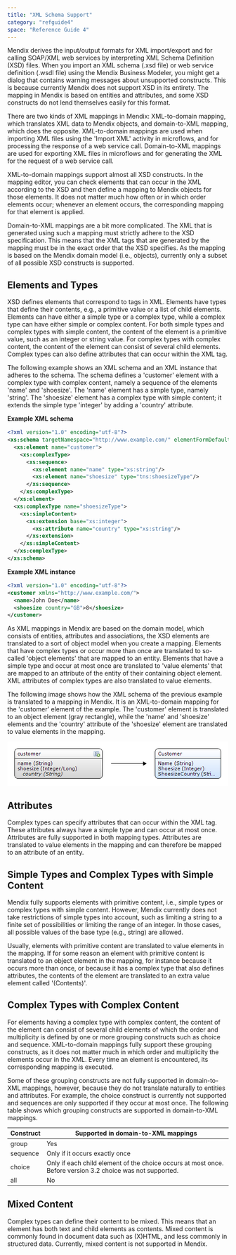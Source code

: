 ```yaml
---
title: "XML Schema Support"
category: "refguide4"
space: "Reference Guide 4"
---
```

Mendix derives the input/output formats for XML import/export and for calling SOAP/XML web services by interpreting XML Schema Definition (XSD) files. When you import an XML schema (.xsd file) or web service definition (.wsdl file) using the Mendix Business Modeler, you might get a dialog that contains warning messages about unsupported constructs. This is because currently Mendix does not support XSD in its entirety. The mapping in Mendix is based on entities and attributes, and some XSD constructs do not lend themselves easily for this format.

There are two kinds of XML mappings in Mendix: XML-to-domain mapping, which translates XML data to Mendix objects, and domain-to-XML mapping, which does the opposite. XML-to-domain mappings are used when importing XML files using the 'Import XML' activity in microflows, and for processing the response of a web service call. Domain-to-XML mappings are used for exporting XML files in microflows and for generating the XML for the request of a web service call.

XML-to-domain mappings support almost all XSD constructs. In the mapping editor, you can check elements that can occur in the XML according to the XSD and then define a mapping to Mendix objects for those elements. It does not matter much how often or in which order elements occur; whenever an element occurs, the corresponding mapping for that element is applied.

Domain-to-XML mappings are a bit more complicated. The XML that is generated using such a mapping must strictly adhere to the XSD specification. This means that the XML tags that are generated by the mapping must be in the exact order that the XSD specifies. As the mapping is based on the Mendix domain model (i.e., objects), currently only a subset of all possible XSD constructs is supported.

## Elements and Types

XSD defines elements that correspond to tags in XML. Elements have types that define their contents, e.g., a primitive value or a list of child elements. Elements can have either a simple type or a complex type, while a complex type can have either simple or complex content. For both simple types and complex types with simple content, the content of the element is a primitive value, such as an integer or string value. For complex types with complex content, the content of the element can consist of several child elements. Complex types can also define attributes that can occur within the XML tag.

The following example shows an XML schema and an XML instance that adheres to the schema. The schema defines a 'customer' element with a complex type with complex content, namely a sequence of the elements 'name' and 'shoesize'. The 'name' element has a simple type, namely 'string'. The 'shoesize' element has a complex type with simple content; it extends the simple type 'integer' by adding a 'country' attribute.

**Example XML schema**

```xml
<?xml version="1.0" encoding="utf-8"?>
<xs:schema targetNamespace="http://www.example.com/" elementFormDefault="qualified" xmlns:tns="http://www.example.com/" xmlns:xs="http://www.w3.org/2001/XMLSchema">
  <xs:element name="customer">
    <xs:complexType>
      <xs:sequence>
        <xs:element name="name" type="xs:string"/>
        <xs:element name="shoesize" type="tns:shoesizeType"/>
      </xs:sequence>
    </xs:complexType>
  </xs:element>
  <xs:complexType name="shoesizeType">
    <xs:simpleContent>
      <xs:extension base="xs:integer">
        <xs:attribute name="country" type="xs:string"/>
      </xs:extension>
    </xs:simpleContent>
  </xs:complexType>
</xs:schema>

```

**Example XML instance**

```xml
<?xml version="1.0" encoding="utf-8"?>
<customer xmlns="http://www.example.com/">
  <name>John Doe</name>
  <shoesize country="GB">8</shoesize>
</customer>

```

As XML mappings in Mendix are based on the domain model, which consists of entities, attributes and associations, the XSD elements are translated to a sort of object model when you create a mapping. Elements that have complex types or occur more than once are translated to so-called 'object elements' that are mapped to an entity. Elements that have a simple type and occur at most once are translated to 'value elements' that are mapped to an attribute of the entity of their containing object element. XML attributes of complex types are also translated to value elements.

The following image shows how the XML schema of the previous example is translated to a mapping in Mendix. It is an XML-to-domain mapping for the 'customer' element of the example. The 'customer' element is translated to an object element (gray rectangle), while the 'name' and 'shoesize' elements and the 'country' attribute of the 'shoesize' element are translated to value elements in the mapping.

![](attachments/4194607/4325433.png)

## Attributes

Complex types can specify attributes that can occur within the XML tag. These attributes always have a simple type and can occur at most once. Attributes are fully supported in both mapping types. Attributes are translated to value elements in the mapping and can therefore be mapped to an attribute of an entity.

## Simple Types and Complex Types with Simple Content

Mendix fully supports elements with primitive content, i.e., simple types or complex types with simple content. However, Mendix currently does not take restrictions of simple types into account, such as limiting a string to a finite set of possibilities or limiting the range of an integer. In those cases, all possible values of the base type (e.g., string) are allowed.

Usually, elements with primitive content are translated to value elements in the mapping. If for some reason an element with primitive content is translated to an object element in the mapping, for instance because it occurs more than once, or because it has a complex type that also defines attributes, the contents of the element are translated to an extra value element called '(Contents)'.

## Complex Types with Complex Content

For elements having a complex type with complex content, the content of the element can consist of several child elements of which the order and multiplicity is defined by one or more grouping constructs such as choice and sequence. XML-to-domain mappings fully support these grouping constructs, as it does not matter much in which order and multiplicity the elements occur in the XML. Every time an element is encountered, its corresponding mapping is executed.

Some of these grouping constructs are not fully supported in domain-to-XML mappings, however, because they do not translate naturally to entities and attributes. For example, the choice construct is currently not supported and sequences are only supported if they occur at most once. The following table shows which grouping constructs are supported in domain-to-XML mappings.

| Construct | Supported in domain-to-XML mappings |
| --- | --- |
| group | Yes |
| sequence | Only if it occurs exactly once |
| choice | Only if each child element of the choice occurs at most once. Before version 3.2 choice was not supported. |
| all | No |

## Mixed Content

Complex types can define their content to be mixed. This means that an element has both text and child elements as contents. Mixed content is commonly found in document data such as (X)HTML, and less commonly in structured data. Currently, mixed content is not supported in Mendix.